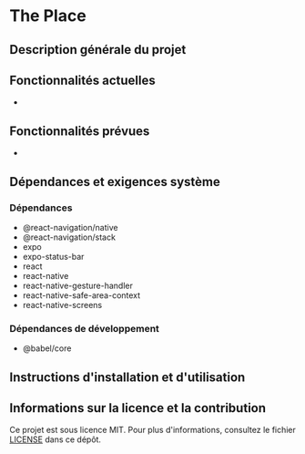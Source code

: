 # The Place

## Description générale du projet

## Fonctionnalités actuelles

-

## Fonctionnalités prévues

-

## Dépendances et exigences système

### Dépendances

- @react-navigation/native
- @react-navigation/stack
- expo
- expo-status-bar
- react
- react-native
- react-native-gesture-handler
- react-native-safe-area-context
- react-native-screens

### Dépendances de développement

- @babel/core

## Instructions d'installation et d'utilisation

## Informations sur la licence et la contribution

Ce projet est sous licence MIT. Pour plus d'informations, consultez le fichier [LICENSE](LICENSE) dans ce dépôt.
